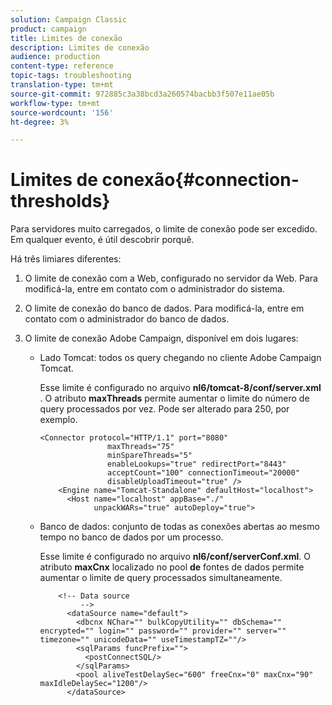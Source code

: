 ```yaml
---
solution: Campaign Classic
product: campaign
title: Limites de conexão
description: Limites de conexão
audience: production
content-type: reference
topic-tags: troubleshooting
translation-type: tm+mt
source-git-commit: 972885c3a38bcd3a260574bacbb3f507e11ae05b
workflow-type: tm+mt
source-wordcount: '156'
ht-degree: 3%

---
```



# Limites de conexão{#connection-thresholds}

Para servidores muito carregados, o limite de conexão pode ser excedido. Em qualquer evento, é útil descobrir porquê.

Há três limiares diferentes:

1. O limite de conexão com a Web, configurado no servidor da Web. Para modificá-la, entre em contato com o administrador do sistema.
1. O limite de conexão do banco de dados. Para modificá-la, entre em contato com o administrador do banco de dados.
1. O limite de conexão Adobe Campaign, disponível em dois lugares:

   * Lado Tomcat: todos os query chegando no cliente Adobe Campaign Tomcat.

      Esse limite é configurado no arquivo **nl6/tomcat-8/conf/server.xml** . O atributo **maxThreads** permite aumentar o limite do número de query processados por vez. Pode ser alterado para 250, por exemplo.

      ```
      <Connector protocol="HTTP/1.1" port="8080"
                     maxThreads="75"
                     minSpareThreads="5"
                     enableLookups="true" redirectPort="8443"
                     acceptCount="100" connectionTimeout="20000"
                     disableUploadTimeout="true" />
          <Engine name="Tomcat-Standalone" defaultHost="localhost">
            <Host name="localhost" appBase="./"
                  unpackWARs="true" autoDeploy="true">
      ```

   * Banco de dados: conjunto de todas as conexões abertas ao mesmo tempo no banco de dados por um processo.

      Esse limite é configurado no arquivo **nl6/conf/serverConf.xml**. O atributo **maxCnx** localizado no pool **de** fontes de dados permite aumentar o limite de query processados simultaneamente.

      ```
          <!-- Data source
               -->
            <dataSource name="default">
              <dbcnx NChar="" bulkCopyUtility="" dbSchema="" encrypted="" login="" password="" provider="" server="" timezone="" unicodeData="" useTimestampTZ=""/>
              <sqlParams funcPrefix="">
                <postConnectSQL/>
              </sqlParams>
              <pool aliveTestDelaySec="600" freeCnx="0" maxCnx="90" maxIdleDelaySec="1200"/>
            </dataSource>
      ```

